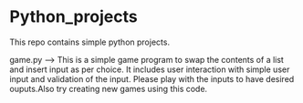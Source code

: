 # Python_projects
This repo contains simple python projects.

game.py --> This is a simple game program to swap the contents of a list and insert input as per choice. It includes user interaction with simple user input and validation of the input. Please play with the inputs to have desired ouputs.Also try creating new games using this code.
